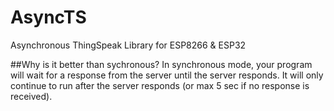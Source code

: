 # AsyncTS
Asynchronous ThingSpeak Library for ESP8266 &amp; ESP32

##Why is it better than sychronous?
In synchronous mode, your program will wait for a response from the server until the server responds. It will only continue to run after the server responds (or max 5 sec if no response is received).
